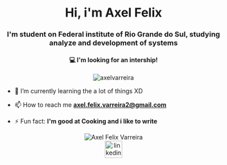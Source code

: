<h1 align="center">Hi, i'm Axel Felix</h1>
<h3 align="center">I'm student on Federal institute of Rio Grande do Sul, studying analyze and development of systems </h3>
<h4 align="center"> 💻 I'm looking for an intership!</h4>
<p align="center"> <img src="https://komarev.com/ghpvc/?username=axelvarreira&color=red" alt="axelvarreira" /> </p>

<p> 
  <ul>
     <li>
         🌱 I’m currently learning the a lot of things XD
    </li>
   </ul>
</p>

- 📫 How to reach me **axel.felix.varreira2@gmail.com**

- ⚡ Fun fact: **I'm good at Cooking and i like to write**

<p align="center">
   <img src="https://github-readme-stats.vercel.app/api?username=axelvarreira&show_icons=true&theme=onedark" alt="Axel Felix Varreira"/>  
<a href="https://www.linkedin.com/in/axel-felix-varreira" target="blank"><br>
  <img src="https://www.flaticon.com/svg/static/icons/svg/1384/1384889.svg" alt="linkedin" width="40" height="40"/>  
</a>
</p>

<!--
**AxelVarreira/AxelVarreira** is a ✨ _special_ ✨ repository because its `README.md` (this file) appears on your GitHub profile.

Here are some ideas to get you started:

- 🔭 I’m currently working on ...
- 🌱 I’m currently learning ...
- 👯 I’m looking to collaborate on ...
- 🤔 I’m looking for help with ...
- 💬 Ask me about ...
- 📫 How to reach me: ...
- 😄 Pronouns: ...
- ⚡ Fun fact: ...
[![Top Langs](https://github-readme-stats.vercel.app/api/top-langs/?username=axelvarreira)](https://github.com/anuraghazra/github-readme-stats)
-->
